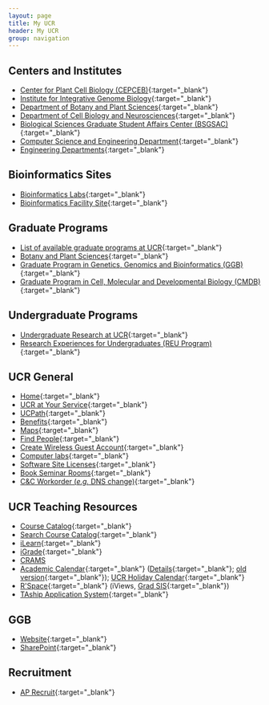 ```yaml
---
layout: page
title: My UCR
header: My UCR
group: navigation
---
```


## Centers and Institutes

* [Center for Plant Cell Biology (CEPCEB)](http://www.cepceb.ucr.edu/){:target="_blank"}
* [Institute for Integrative Genome Biology](http://www.genomics.ucr.edu/){:target="_blank"}
* [Department of Botany and Plant Sciences](http://plantbiology.ucr.edu/){:target="_blank"}
* [Department of Cell Biology and Neurosciences](http://cbns.ucr.edu/){:target="_blank"}
* [Biological Sciences Graduate Student Affairs Center (BSGSAC)](http://www.bioscigrad.ucr.edu/){:target="_blank"}
* [Computer Science and Engineering Department](http://www.cs.ucr.edu/){:target="_blank"}
* [Engineering Departments](http://www.engr.ucr.edu/academics/faculty.shtml){:target="_blank"}

## Bioinformatics Sites

* [Bioinformatics Labs](http://labs.bioinformatics.ucr.edu/){:target="_blank"}
* [Bioinformatics Facility Site](http://facility.bioinformatics.ucr.edu/){:target="_blank"}

## Graduate Programs

* [List of available graduate programs at UCR](http://www.graddiv.ucr.edu/GradPrograms.html){:target="_blank"}
* [Botany and Plant Sciences](http://www.plantbiology.ucr.edu/grad.html){:target="_blank"}  
* [Graduate Program in Genetics, Genomics and Bioinformatics (GGB)](http://ggb.ucr.edu/){:target="_blank"}
* [Graduate Program in Cell, Molecular and Developmental Biology (CMDB)](http://www.cell.ucr.edu/){:target="_blank"}

## Undergraduate Programs

* [Undergraduate Research at UCR](http://www.ora.ucr.edu/vc/UndergradResearch/Default.asp){:target="_blank"}
* [Research Experiences for Undergraduates (REU Program)](http://www.cepceb.ucr.edu/about/REUAd2005.htm){:target="_blank"}

## UCR General

* [Home](http://www.ucr.edu/){:target="_blank"}
* [UCR at Your Service](https://atyourserviceonline.ucop.edu/ayso){:target="_blank"}
* [UCPath](http://ucpath.universityofcalifornia.edu/){:target="_blank"}
* [Benefits](http://atyourservice.ucop.edu/){:target="_blank"}
* [Maps](http://www.campusmap.ucr.edu/){:target="_blank"}
* [Find People](http://enterprisedirectory.ucr.edu/phone/tel_search.show){:target="_blank"}
* [Create Wireless Guest Account](http://guestid.ucr.edu){:target="_blank"}
* [Computer labs](http://scs.ucr.edu/){:target="_blank"}
* [Software Site Licenses](http://sitelicense.ucr.edu/){:target="_blank"}
* [Book Seminar Rooms](http://frs.ucr.edu){:target="_blank"}
* [C&C Workorder (*e.g.* DNS change)](http://comm.ucr.edu){:target="_blank"} 

## UCR Teaching Resources

* [Course Catalog](http://www.catalog.ucr.edu/){:target="_blank"}
* [Search Course Catalog](http://classinfo.ucr.edu/){:target="_blank"}
* [iLearn](http://ilearn.ucr.edu/){:target="_blank"}
* [iGrade](http://igrade.ucr.edu/){:target="_blank"}
* [CRAMS](http://crams.ucr.edu/crams/crams_directory.main)
* [Academic Calendar](http://registrar.ucr.edu/registrar/academic-calendar/default.aspx){:target="_blank"} ([Details](http://registrar.ucr.edu/registrar/academic-calendar/print-academic-calendar.html){:target="_blank"}; [old version](http://www.classes.ucr.edu/enrollment/calendar.htm){:target="_blank"}); [UCR Holiday Calendar](http://accounting.ucr.edu/payroll/pay_cal.html){:target="_blank"}
* [R'Space](http://rspace.ucr.edu/){:target="_blank"} (iViews, [Grad SIS](https://gradsis.ucr.edu/gradsis/GSIS_MENU.Menu_NonStudent){:target="_blank"})
* [TAship Application System](http://taonline.ucr.edu/){:target="_blank"}

## GGB

* [Website](http://ggb.ucr.edu/){:target="_blank"}
* [SharePoint](https://ucrshare.ucr.edu/sites/cnas/BSGSAC/ggb/SitePages/Home.aspx){:target="_blank"}

## Recruitment

* [AP Recruit](https://aprecruit.ucr.edu/){:target="_blank"}



